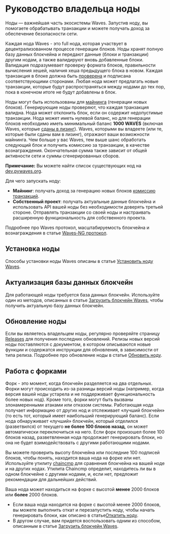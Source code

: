# Руководство владельца ноды

Ноды — важнейшая часть экосистемы Waves. Запустив ноду, вы помогаете обрабатывать транзакции и можете получать доход за обеспечение безопасности сети.

Каждая нода Waves - это full нода, которая участвует в децентрализованном процессе генерации блоков. Ноды хранят полную базу данных блокчейна и передают данные (блоки и транзакции) другим нодам, а также валидируют вновь добавленные блоки. Валидация подразумевает проверку формата блоков, правильности вычисления хешей, наличия хеша предыдущего блока в новом. Каждая транзакция в блоке должна быть [проверена](ru/blockchain/transaction/transaction-validation) и подписана соответствующими сторонами. Любая нода может предлагать новые транзакции, которые будут распространяться между нодами до тех пор, пока в конечном итоге не будут добавлены в блок.

Ноды могут быть использованы для [майнинга](/ru/blockchain/mining) (генерации новых блоков). Генерирующие ноды проверяют, что каждая транзакция валидна. Нода может отклонить блок, если он содержит недопустимые транзакции. Нода может иметь нулевой баланс, но для генерации блоков необходимо иметь минимальный баланс **1000 WAVES** (включая Waves, которые [сданы в лизинг](/ru/blockchain/leasing)). Waves, которыми вы владеете (или те, которые были сданы вам в лизинг), отражают ваши возможности майнинга. Чем больше у вас Waves, тем выше шанс обработать следующий блок и получить комиссию за транзакции, в качестве вознаграждения. Окончательная сумма также зависит от общей активности сети и суммы сгенерированных сборов.

**Примечание:** Вы можете найти список существующих нод на [dev.pywaves.org](http://dev.pywaves.org/generators/).

Для чего запускать ноду:

* **Майнинг**: получать доход за генерацию новых блоков [комиссию транзакций](/ru/blockchain/transaction/transaction-fee).
* **Собственный проект**: получать актуальные данные блокчейна и использовать API вашей ноды без необходимости доверять третьей стороне. Отправлять транзакции со своей ноды и настраивать расширенную функциональность для собственного проекта.

Подробнее про Waves протокол, масштабируемость блокчейна и вознаграждения в статье [Waves-NG протокол](/en/blockchain/waves-protocol/waves-ng-protocol).

## Установка ноды

Способы установки ноды Waves описаны в статье [Установить ноду Waves](/ru/waves-node/how-to-install-a-node/how-to-install-a-node).

## Актуализация базы данных блокчейн

Для работающей ноды требуется база данных блокчейн. Используйте один из методов, описанных в статье [Загрузить блокчейн Waves](/ru/waves-node/options-for-getting-actual-blockchain), чтобы получить актуальную базу данных блокчейн.

## Обновление ноды

Если вы являетесь владельцем ноды, регулярно проверяйте страницу [Releases](https://github.com/wavesplatform/Waves/releases/) для получения последних обновлений. Релизы новых версий ноды поставляются с документом, в котором описываются новые функции и содержатся инструкции для обновления, в зависимости от типа релиза.
Подробнее про обновление ноды в статье [Обновить ноду](/en/waves-node/upgrading).

## Работа с форками

Форк - это момент, когда блокчейн разделяется на два отдельных. Форки могут происходить из-за разницы версий ноды (например, когда версия вашей ноды устарела и не поддерживает функциональность более новых нод). Кроме того, форки могут быть вызваны злонамеренными атаками или отказом системы. Работающая нода получает информацию от других нод и отслеживает «лучший блокчейн» (то есть тот, который имеет наибольший генерирующий баланс). Если нода обнаруживает «лучший» блокчейн, который отделился (разветвился) от текущего **не более 100 блоков назад**, он может автоматически переключиться на него. Если форк произошел более 100 блоков назад, разветвленная нода продолжает генерировать блоки, но она не будет взимодействовать с другими работающими нодами.

Вы можете проверить высоту блокчейна или последние 100 подписей блоков, чтобы понять, находится ваша нода на форке или нет. Используйте утилиту [chaincmp](https://github.com/wavesplatform/gowaves/releases/tag/v0.1.2) для сравнения блокчейна на вашей ноде и на других нодах. Утилита Chaincmp определит, находитесь ли вы в одном блокчейне с другими нодами, и, если нет, предложит рекомендации для дальнейших действий.

Ваша нода может находиться на форке с высотой **менее** 2000 блоков или **более** 2000 блоков.

* Если ваша нода находится на форке с высотой менее 2000 блоков, вы можете выполнить откат и перезапустить ноду, чтобы начать генерировать блоки, как описано в статье[Откатить ноду](/ru/waves-node/how-to-rollback-a-node).
* В другом случае, вам придется воспользовать одним из способом, описанным в статье [Загрузить блокчейн Waves](/ru/waves-node/options-for-getting-actual-blockchain).
